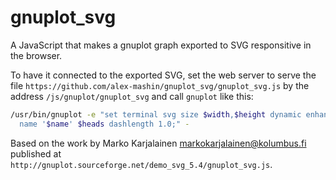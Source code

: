 # gnuplot_svg
A JavaScript that makes a gnuplot graph exported to SVG responsitive in the browser.

To have it connected to the exported SVG, set the web server to serve the file `https://github.com/alex-mashin/gnuplot_svg/gnuplot_svg.js`
by the address `/js/gnuplot/gnuplot_svg` and call `gnuplot` like this:
```sh
/usr/bin/gnuplot -e "set terminal svg size $width,$height dynamic enhanced font 'arial,$size' mousing jsdir '/js/gnuplot' \
  name '$name' $heads dashlength 1.0;" -
```

Based on the work by Marko Karjalainen <markokarjalainen@kolumbus.fi> published at `http://gnuplot.sourceforge.net/demo_svg_5.4/gnuplot_svg.js`.
